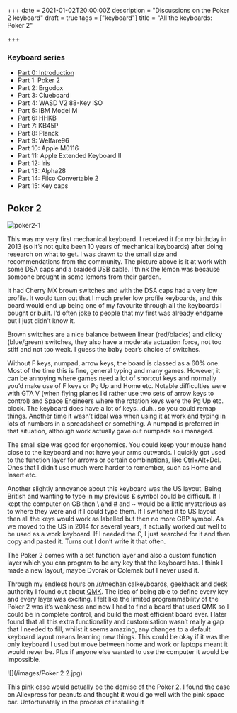 +++
date = 2021-01-02T20:00:00Z
description = "Discussions on the Poker 2 keyboard"
draft = true
tags = ["keyboard"]
title = "All the keyboards: Poker 2"

+++
### Keyboard series

* [Part 0: Introduction](https://alexjj.com/blog/all-the-keyboards-part-0/)
* Part 1: Poker 2
* Part 2: Ergodox
* Part 3: Clueboard
* Part 4: WASD V2 88-Key ISO
* Part 5: IBM Model M
* Part 6: HHKB
* Part 7: KB45P
* Part 8: Planck
* Part 9: Welfare96
* Part 10: Apple M0116
* Part 11: Apple Extended Keyboard II
* Part 12: Iris
* Part 13: Alpha28
* Part 14: Filco Convertable 2
* Part 15: Key caps

## Poker 2

![poker2-1](/images/poker2.jpg "Not a lemon")

This was my very first mechanical keyboard. I received it for my birthday in 2013 (so it’s not quite been 10 years of mechanical keyboards) after doing research on what to get. I was drawn to the small size and recommendations from the community. The picture above is it at work with some DSA caps and a braided USB cable. I think the lemon was because someone brought in some lemons from their garden.

It had Cherry MX brown switches and with the DSA caps had a very low profile. It would turn out that I much prefer low profile keyboards, and this board would end up being one of my favourite through all the keyboards I bought or built. I’d often joke to people that my first was already endgame but I just didn’t know it.

Brown switches are a nice balance between linear (red/blacks) and clicky (blue/green) switches, they also have a moderate actuation force, not too stiff and not too weak. I guess the baby bear’s choice of switches.

Without F keys, numpad, arrow keys, the board is classed as a 60% one. Most of the time this is fine, general typing and many games. However, it can be annoying where games need a lot of shortcut keys and normally you’d make use of F keys or Pg Up and Home etc. Notable difficulties were with GTA V (when flying planes I’d rather use two sets of arrow keys to control) and Space Engineers where the rotation keys were the Pg Up etc. block. The keyboard does have a lot of keys...duh.. so you could remap things. Another time it wasn’t ideal was when using it at work and typing in lots of numbers in a spreadsheet or something. A numpad is preferred in that situation, although work actually gave out numpads so i managed.

The small size was good for ergonomics. You could keep your mouse hand close to the keyboard and not have your arms outwards. I quickly got used to the function layer for arrows or certain combinations, like Ctrl+Alt+Del. Ones that I didn’t use much were harder to remember, such as Home and Insert etc.

Another slightly annoyance about this keyboard was the US layout. Being British and wanting to type in my previous £ symbol could be difficult. If I kept the computer on GB then \\ and # and \~ would be a little mysterious as to where they were and if I could type them. If I switched it to US layout then all the keys would work as labelled but then no more GBP symbol. As we moved to the US in 2014 for several years, it actually worked out well to be used as a work keyboard. If I needed the £, I just searched for it and then copy and pasted it. Turns out I don’t write it that often.

The Poker 2 comes with a set function layer and also a custom function layer which you can program to be any key that the keyboard has. I think I made a new layout, maybe Dvorak or Colemak but I never used it.

Through my endless hours on /r/mechanicalkeyboards, geekhack and desk authority I found out about [QMK](https://qmk.fm/). The idea of being able to define every key and every layer was exciting. I felt like the limited programmability of the Poker 2 was it’s weakness and now I had to find a board that used QMK so I could be in complete control, and build the most efficient board ever. I later found that all this extra functionality and customisation wasn’t really a gap that I needed to fill, whilst it seems amazing, any changes to a default keyboard layout means learning new things. This could be okay if it was the only keyboard I used but move between home and work or laptops meant it would never be. Plus if anyone else wanted to use the computer it would be impossible.

![](/images/Poker 2 2.jpg)

This pink case would actually be the demise of the Poker 2. I found the case on Aliexpress for peanuts and thought it would go well with the pink space bar. Unfortunately in the process of installing it